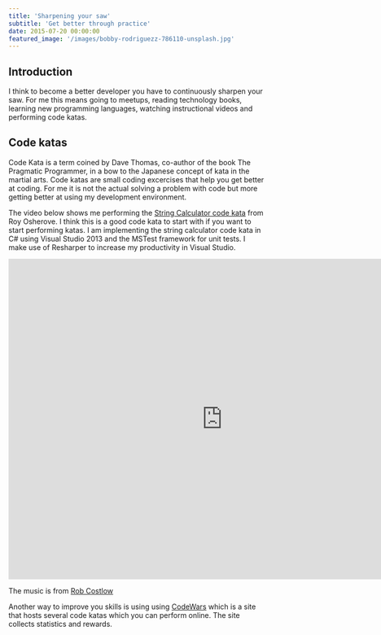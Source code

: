 ```yaml
---
title: 'Sharpening your saw'
subtitle: 'Get better through practice'
date: 2015-07-20 00:00:00
featured_image: '/images/bobby-rodriguezz-786110-unsplash.jpg'
---
```

## Introduction

I think to become a better developer you have to continuously sharpen your saw. For me this means going to meetups, reading technology books, learning new programming languages, watching instructional videos and performing code katas.

## Code katas

Code Kata is a term coined by Dave Thomas, co-author of the book The Pragmatic Programmer, in a bow to the Japanese concept of kata in the martial arts. Code katas are small coding excercises that help you get better at coding. For me it is not the actual solving a problem with code but more getting better at using my development environment.  

The video below shows me performing the [String Calculator code kata](http://osherove.com/tdd-kata-1/) from Roy Osherove. I think this is a good code kata to start with if you want to start performing katas. I am implementing the string calculator code kata in C# using Visual Studio 2013 and the MSTest framework for unit tests. I make use of Resharper to increase my productivity in Visual Studio.

<iframe width="840" height="630" src="https://www.youtube.com/embed/UDuBe9sjZ60" frameborder="0" allowfullscreen></iframe>

The music is from [Rob Costlow](https://www.jamendo.com/en/artist/125/rob-costlow-contemporary-piano)

Another way to improve you skills is using using [CodeWars](https://www.codewars.com/) which is a site that hosts several code katas which you can perform online. The site collects statistics and rewards. 
